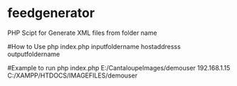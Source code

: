 # feedgenerator
PHP Scipt for Generate XML files from folder name 


#How to Use
php index.php inputfoldername hostaddresss outputfoldername

#Example to run
php index.php E:/CantaloupeImages/demouser 192.168.1.15 C:/XAMPP/HTDOCS/IMAGEFILES/demouser


